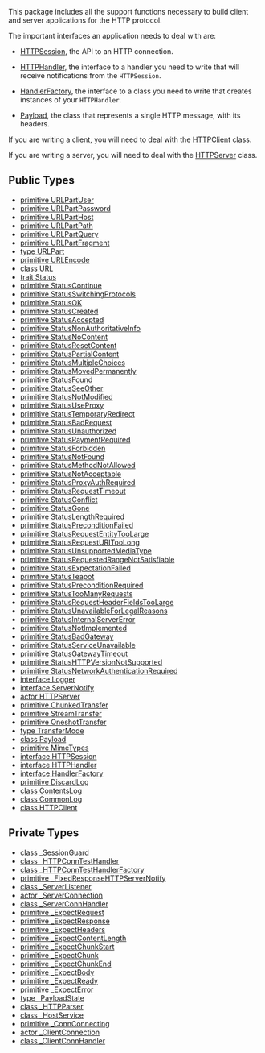 This package includes all the support functions necessary to build client
and server applications for the HTTP protocol.

The important interfaces an application needs to deal with are:

* [HTTPSession](net-http-HTTPSession), the API to an HTTP connection.

* [HTTPHandler](net-http-HTTPHandler), the interface to a handler you
need to write that will receive notifications from the `HTTPSession`.

* [HandlerFactory](net-http-HandlerFactory), the interface to a class you
need to write that creates instances of your `HTTPHandler`.

* [Payload](net-http-Payload), the class that represents a single HTTP
message, with its headers.

If you are writing a client, you will need to deal with the
[HTTPClient](net-http-HTTPClient) class.

If you are writing a server, you will need to deal with the
[HTTPServer](net-http-HTTPServer) class.



## Public Types

* [primitive URLPartUser](http-URLPartUser.md)
* [primitive URLPartPassword](http-URLPartPassword.md)
* [primitive URLPartHost](http-URLPartHost.md)
* [primitive URLPartPath](http-URLPartPath.md)
* [primitive URLPartQuery](http-URLPartQuery.md)
* [primitive URLPartFragment](http-URLPartFragment.md)
* [type URLPart](http-URLPart.md)
* [primitive URLEncode](http-URLEncode.md)
* [class URL](http-URL.md)
* [trait Status](http-Status.md)
* [primitive StatusContinue](http-StatusContinue.md)
* [primitive StatusSwitchingProtocols](http-StatusSwitchingProtocols.md)
* [primitive StatusOK](http-StatusOK.md)
* [primitive StatusCreated](http-StatusCreated.md)
* [primitive StatusAccepted](http-StatusAccepted.md)
* [primitive StatusNonAuthoritativeInfo](http-StatusNonAuthoritativeInfo.md)
* [primitive StatusNoContent](http-StatusNoContent.md)
* [primitive StatusResetContent](http-StatusResetContent.md)
* [primitive StatusPartialContent](http-StatusPartialContent.md)
* [primitive StatusMultipleChoices](http-StatusMultipleChoices.md)
* [primitive StatusMovedPermanently](http-StatusMovedPermanently.md)
* [primitive StatusFound](http-StatusFound.md)
* [primitive StatusSeeOther](http-StatusSeeOther.md)
* [primitive StatusNotModified](http-StatusNotModified.md)
* [primitive StatusUseProxy](http-StatusUseProxy.md)
* [primitive StatusTemporaryRedirect](http-StatusTemporaryRedirect.md)
* [primitive StatusBadRequest](http-StatusBadRequest.md)
* [primitive StatusUnauthorized](http-StatusUnauthorized.md)
* [primitive StatusPaymentRequired](http-StatusPaymentRequired.md)
* [primitive StatusForbidden](http-StatusForbidden.md)
* [primitive StatusNotFound](http-StatusNotFound.md)
* [primitive StatusMethodNotAllowed](http-StatusMethodNotAllowed.md)
* [primitive StatusNotAcceptable](http-StatusNotAcceptable.md)
* [primitive StatusProxyAuthRequired](http-StatusProxyAuthRequired.md)
* [primitive StatusRequestTimeout](http-StatusRequestTimeout.md)
* [primitive StatusConflict](http-StatusConflict.md)
* [primitive StatusGone](http-StatusGone.md)
* [primitive StatusLengthRequired](http-StatusLengthRequired.md)
* [primitive StatusPreconditionFailed](http-StatusPreconditionFailed.md)
* [primitive StatusRequestEntityTooLarge](http-StatusRequestEntityTooLarge.md)
* [primitive StatusRequestURITooLong](http-StatusRequestURITooLong.md)
* [primitive StatusUnsupportedMediaType](http-StatusUnsupportedMediaType.md)
* [primitive StatusRequestedRangeNotSatisfiable](http-StatusRequestedRangeNotSatisfiable.md)
* [primitive StatusExpectationFailed](http-StatusExpectationFailed.md)
* [primitive StatusTeapot](http-StatusTeapot.md)
* [primitive StatusPreconditionRequired](http-StatusPreconditionRequired.md)
* [primitive StatusTooManyRequests](http-StatusTooManyRequests.md)
* [primitive StatusRequestHeaderFieldsTooLarge](http-StatusRequestHeaderFieldsTooLarge.md)
* [primitive StatusUnavailableForLegalReasons](http-StatusUnavailableForLegalReasons.md)
* [primitive StatusInternalServerError](http-StatusInternalServerError.md)
* [primitive StatusNotImplemented](http-StatusNotImplemented.md)
* [primitive StatusBadGateway](http-StatusBadGateway.md)
* [primitive StatusServiceUnavailable](http-StatusServiceUnavailable.md)
* [primitive StatusGatewayTimeout](http-StatusGatewayTimeout.md)
* [primitive StatusHTTPVersionNotSupported](http-StatusHTTPVersionNotSupported.md)
* [primitive StatusNetworkAuthenticationRequired](http-StatusNetworkAuthenticationRequired.md)
* [interface Logger](http-Logger.md)
* [interface ServerNotify](http-ServerNotify.md)
* [actor HTTPServer](http-HTTPServer.md)
* [primitive ChunkedTransfer](http-ChunkedTransfer.md)
* [primitive StreamTransfer](http-StreamTransfer.md)
* [primitive OneshotTransfer](http-OneshotTransfer.md)
* [type TransferMode](http-TransferMode.md)
* [class Payload](http-Payload.md)
* [primitive MimeTypes](http-MimeTypes.md)
* [interface HTTPSession](http-HTTPSession.md)
* [interface HTTPHandler](http-HTTPHandler.md)
* [interface HandlerFactory](http-HandlerFactory.md)
* [primitive DiscardLog](http-DiscardLog.md)
* [class ContentsLog](http-ContentsLog.md)
* [class CommonLog](http-CommonLog.md)
* [class HTTPClient](http-HTTPClient.md)


## Private Types

* [class _SessionGuard](http-_SessionGuard.md)
* [class _HTTPConnTestHandler](http-_HTTPConnTestHandler.md)
* [class _HTTPConnTestHandlerFactory](http-_HTTPConnTestHandlerFactory.md)
* [primitive _FixedResponseHTTPServerNotify](http-_FixedResponseHTTPServerNotify.md)
* [class _ServerListener](http-_ServerListener.md)
* [actor _ServerConnection](http-_ServerConnection.md)
* [class _ServerConnHandler](http-_ServerConnHandler.md)
* [primitive _ExpectRequest](http-_ExpectRequest.md)
* [primitive _ExpectResponse](http-_ExpectResponse.md)
* [primitive _ExpectHeaders](http-_ExpectHeaders.md)
* [primitive _ExpectContentLength](http-_ExpectContentLength.md)
* [primitive _ExpectChunkStart](http-_ExpectChunkStart.md)
* [primitive _ExpectChunk](http-_ExpectChunk.md)
* [primitive _ExpectChunkEnd](http-_ExpectChunkEnd.md)
* [primitive _ExpectBody](http-_ExpectBody.md)
* [primitive _ExpectReady](http-_ExpectReady.md)
* [primitive _ExpectError](http-_ExpectError.md)
* [type _PayloadState](http-_PayloadState.md)
* [class _HTTPParser](http-_HTTPParser.md)
* [class _HostService](http-_HostService.md)
* [primitive _ConnConnecting](http-_ConnConnecting.md)
* [actor _ClientConnection](http-_ClientConnection.md)
* [class _ClientConnHandler](http-_ClientConnHandler.md)
